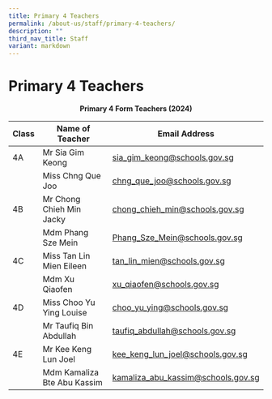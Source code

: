```yaml
---
title: Primary 4 Teachers
permalink: /about-us/staff/primary-4-teachers/
description: ""
third_nav_title: Staff
variant: markdown
---
```

# **Primary 4 Teachers**

<center><b> Primary 4 Form Teachers (2024)</b></center>

| Class 	|  Name of Teacher 	|  Email Address 	|
|---	|---	|---	|
| 4A 	| Mr Sia Gim Keong  	| [sia_gim_keong@schools.gov.sg](mailto:sia_gim_keong@schools.gov.sg) 	|
|  	| Miss Chng Que Joo 	| [chng_que_joo@schools.gov.sg](mailto:chng_que_joo@schools.gov.sg) 	|
| 4B 	| Mr Chong Chieh Min Jacky 	| [chong_chieh_min@schools.gov.sg](mailto:chong_chieh_min@schools.gov.sg) 	|
|  	| Mdm Phang Sze Mein  	| [Phang_Sze_Mein@schools.gov.sg](mailto:Phang_Sze_Mein@schools.gov.sg) 	|
| 4C 	| Miss Tan Lin Mien Eileen 	| [tan_lin_mien@schools.gov.sg](mailto:tan_lin_mien@schools.gov.sg) 	|
|  	| Mdm Xu Qiaofen 	| [xu_qiaofen@schools.gov.sg](mailto:xu_qiaofen@schools.gov.sg) 	|
| 4D 	| Miss Choo Yu Ying Louise  	|[choo_yu_ying@schools.gov.sg](mailto:choo_yu_ying@schools.gov.sg) 	|
|  	| Mr Taufiq Bin Abdullah 	| [taufiq_abdullah@schools.gov.sg](mailto:tauqiq_abdullah@schools.gov.sg) 	|
| 4E 	| Mr Kee Keng Lun Joel 	| [kee_keng_lun_joel@schools.gov.sg](mailto:kee_keng_lun_joel@schools.gov.sg) 	|
|  	| Mdm Kamaliza Bte Abu Kassim 	| [kamaliza_abu_kassim@schools.gov.sg](mailto:kamaliza_abu_kassim@schools.gov.sg) 	|